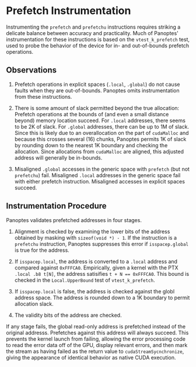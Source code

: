 Prefetch Instrumentation
========================

Instrumenting the `prefetch` and `prefetchu` instructions requires striking a
delicate balance between accuracy and practicality.  Much of Panoptes'
instrumentation for these instructions is based on the `vtest_k_prefetch` test,
used to probe the behavior of the device for in- and out-of-bounds prefetch
operations.

Observations
------------

1.  Prefetch operations in explicit spaces (`.local`, `.global`) do not cause
    faults when they are out-of-bounds.  Panoptes omits instrumentation from
    these instructions.

2.  There is some amount of slack permitted beyond the true allocation:
    Prefetch operations at the bounds of (and even a small distance beyond)
    memory location succeed.  For `.local` addresses, there seems to be 2K of
    slack.  For `.global` addresses, there can be up to 1M of slack.  Since
    this is likely due to an overallocation on the part of `cudaMalloc` and
    because this crosses several (16) chunks, Panoptes permits 1K of slack by
    rounding down to the nearest 1K boundary and checking the allocation.
    Since allocations from `cudaMalloc` are aligned, this adjusted address will
    generally be in-bounds.

3.  Misaligned `.global` accesses in the generic space with `prefetch` (but not
    `prefetchu`) fail.  Misaligned `.local` addresses in the generic space fail
    with either prefetch instruction.  Misaligned accesses in explicit spaces
    succeed.

Instrumentation Procedure
-------------------------

Panoptes validates prefetched addresses in four stages.

1.  Alignment is checked by examining the lower bits of the address obtained by
    masking with `sizeof(void *) - 1`.  If the instruction is a `prefetchu`
    instruction, Panoptes suppresses this error if `isspacep.global` is true
    for the address.

2.  If `isspacep.local`, the address is converted to a `.local` address and
    compared against `0xFFFCA0`.  Empirically, given a kernel with the PTX
    `.local .b8 t[N]`, the address satisifies `t + N == 0xFFFCA0`.  This bound
    is checked in the `Local.UpperBound` test of `vtest_k_prefetch`.

3.  If `isspacep.local` is false, the address is checked against the globl
    address space.  The address is rounded down to a 1K boundary to permit
    allocation slack.

4.  The validity bits of the address are checked.

If any stage fails, the global read-only address is prefetched instead of the
original addresss.  Prefetches against this address will always succeed.  This
prevents the kernel launch from failing, allowing the error processing code to
read the error data off of the GPU, display relevant errors, and then mark the
stream as having failed as the return value to `cudaStreamSycnchronize`, giving
the appearance of identical behavior as native CUDA execution.
